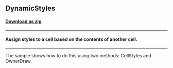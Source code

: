 ## DynamicStyles
#### [Download as zip](https://minhaskamal.github.io/DownGit/#/home?url=https://github.com/GrapeCity/ComponentOne-WinForms-Samples/tree/master/NetFramework\FlexGrid\VB\DynamicStyles)
____
#### Assign styles to a cell based on the contents of another cell.
____
The sample shows how to do this using two methods: CellStyles and OwnerDraw. 